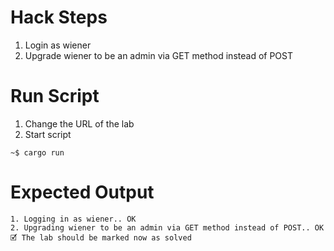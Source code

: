 # Hack Steps

1. Login as wiener
2. Upgrade wiener to be an admin via GET method instead of POST

# Run Script

1. Change the URL of the lab
2. Start script

```
~$ cargo run
```

# Expected Output

```
1. Logging in as wiener.. OK
2. Upgrading wiener to be an admin via GET method instead of POST.. OK
🗹 The lab should be marked now as solved
```
